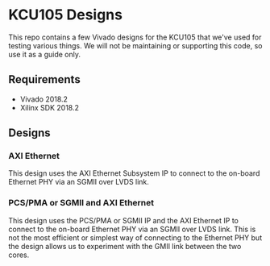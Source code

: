 # KCU105 Designs

This repo contains a few Vivado designs for the KCU105 that we've used for testing various things.
We will not be maintaining or supporting this code, so use it as a guide only.

## Requirements

* Vivado 2018.2
* Xilinx SDK 2018.2

## Designs

### AXI Ethernet

This design uses the AXI Ethernet Subsystem IP to connect to the on-board Ethernet PHY
via an SGMII over LVDS link.

### PCS/PMA or SGMII and AXI Ethernet

This design uses the PCS/PMA or SGMII IP and the AXI Ethernet IP to connect to the on-board Ethernet PHY
via an SGMII over LVDS link. This is not the most efficient or simplest way of connecting to the Ethernet PHY but the
design allows us to experiment with the GMII link between the two cores.
